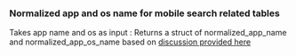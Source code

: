 ### Normalized app and os name for mobile search related tables

Takes app name and os as input :
Returns a struct of normalized_app_name and normalized_app_os_name based on [discussion provided here](https://mozilla-hub.atlassian.net/browse/RS-805)
